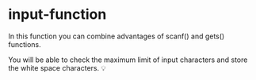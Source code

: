 # input-function
In this function you can combine advantages of scanf() and gets() functions.

You will be able to check the maximum limit of input characters and store the white space characters. 💡
